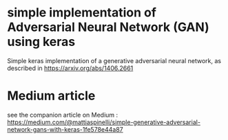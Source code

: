 # simple implementation of Adversarial Neural Network (GAN) using keras
Simple keras implementation of a generative adversarial neural network, as described in https://arxiv.org/abs/1406.2661

# Medium article
see the companion article on Medium : https://medium.com/@mattiaspinelli/simple-generative-adversarial-network-gans-with-keras-1fe578e44a87

